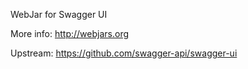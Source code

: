 WebJar for Swagger UI

More info: http://webjars.org

Upstream: https://github.com/swagger-api/swagger-ui
